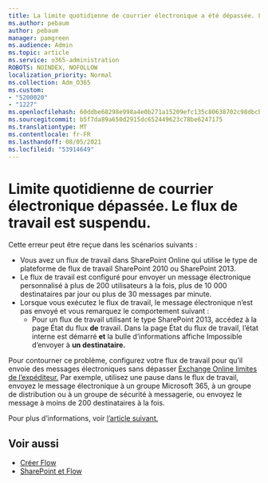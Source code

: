 ```yaml
---
title: La limite quotidienne de courrier électronique a été dépassée. Le flux de travail est suspendu.
ms.author: pebaum
author: pebaum
manager: pamgreen
ms.audience: Admin
ms.topic: article
ms.service: o365-administration
ROBOTS: NOINDEX, NOFOLLOW
localization_priority: Normal
ms.collection: Adm_O365
ms.custom:
- "5200020"
- "1227"
ms.openlocfilehash: 60ddbe68298e998a4e0b271a15209efc135c80638702c98dbcb3e0b2f1554860
ms.sourcegitcommit: b5f7da89a650d2915dc652449623c78be6247175
ms.translationtype: MT
ms.contentlocale: fr-FR
ms.lasthandoff: 08/05/2021
ms.locfileid: "53914649"
---
```

# <a name="daily-email-limit-exceeded-workflow-is-suspended"></a>Limite quotidienne de courrier électronique dépassée. Le flux de travail est suspendu.

Cette erreur peut être reçue dans les scénarios suivants :

- Vous avez un flux de travail dans SharePoint Online qui utilise le type de plateforme de flux de travail SharePoint 2010 ou SharePoint 2013.
- Le flux de travail est configuré pour envoyer un message électronique personnalisé à plus de 200 utilisateurs à la fois, plus de 10 000 destinataires par jour ou plus de 30 messages par minute.
- Lorsque vous exécutez le flux de travail, le message électronique n’est pas envoyé et vous remarquez le comportement suivant :
    - Pour un flux de travail utilisant le type SharePoint 2013, accédez à la page État du flux **de** travail. Dans la page État  du flux de travail, l’état interne est démarré **et** la bulle d’informations affiche Impossible d’envoyer à **un destinataire.**

Pour contourner ce problème, configurez votre flux de travail pour qu’il envoie des messages électroniques sans dépasser [Exchange Online limites de l’expéditeur.](https://docs.microsoft.com/office365/servicedescriptions/exchange-online-service-description/exchange-online-limits#recipientlimits) Par exemple, utilisez une pause dans le flux de travail, envoyez le message électronique à un groupe Microsoft 365, à un groupe de distribution ou à un groupe de sécurité à messagerie, ou envoyez le message à moins de 200 destinataires à la fois.


Pour plus d’informations, voir [l’article suivant.](https://support.microsoft.com/help/3150442/daily-email-limit-has-exceeded-and-your-workflow-has-been-suspended-or)

## <a name="related-topics"></a>Voir aussi
- [Créer Flow](https://support.office.com/article/Create-a-flow-for-a-list-or-library-in-SharePoint-Online-or-OneDrive-for-Business-a9c3e03b-0654-46af-a254-20252e580d01) 
- [SharePoint et Flow](https://flow.microsoft.com/blog/sharepoint-and-flow/) 